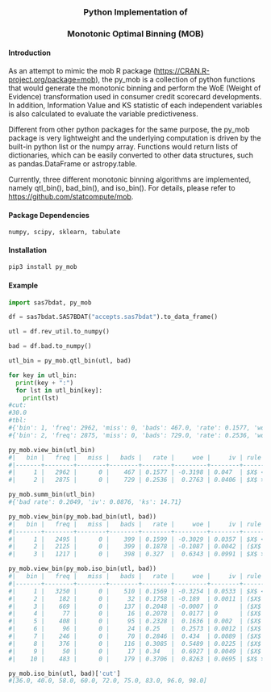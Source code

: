 ### <p align="center">  Python Implementation of </p>
### <p align="center"> Monotonic Optimal Binning (MOB) </p>

#### Introduction

As an attempt to mimic the mob R package (https://CRAN.R-project.org/package=mob), the py_mob is a collection of python functions that would generate the monotonic binning and perform the WoE (Weight of Evidence) transformation used in consumer credit scorecard developments. In addition, Information Value and KS statistic of each independent variables is also calculated to evaluate the variable predictiveness.

Different from other python packages for the same purpose, the py_mob package is very lightweight and the underlying computation is driven by the built-in python list or the numpy array. Functions would return lists of dictionaries, which can be easily converted to other data structures, such as pandas.DataFrame or astropy.table. 

Currently, three different monotonic binning algorithms are implemented, namely qtl_bin(), bad_bin(), and iso_bin(). For details, please refer to https://github.com/statcompute/mob. 

#### Package Dependencies

```text
numpy, scipy, sklearn, tabulate
```

#### Installation

```python
pip3 install py_mob
```

#### Example

```python
import sas7bdat, py_mob

df = sas7bdat.SAS7BDAT("accepts.sas7bdat").to_data_frame()

utl = df.rev_util.to_numpy()

bad = df.bad.to_numpy()

utl_bin = py_mob.qtl_bin(utl, bad)

for key in utl_bin:
  print(key + ":")
  for lst in utl_bin[key]:
    print(lst)
#cut:
#30.0
#tbl:
#{'bin': 1, 'freq': 2962, 'miss': 0, 'bads': 467.0, 'rate': 0.1577, 'woe': -0.3198, 'iv': 0.047, 'rule': '$X$ <= 30.0'}
#{'bin': 2, 'freq': 2875, 'miss': 0, 'bads': 729.0, 'rate': 0.2536, 'woe': 0.2763, 'iv': 0.0406, 'rule': '$X$ > 30.0'}

py_mob.view_bin(utl_bin)
#|   bin |   freq |   miss |   bads |   rate |     woe |     iv | rule        |
#|-------+--------+--------+--------+--------+---------+--------+-------------|
#|     1 |   2962 |      0 |    467 | 0.1577 | -0.3198 | 0.047  | $X$ <= 30.0 |
#|     2 |   2875 |      0 |    729 | 0.2536 |  0.2763 | 0.0406 | $X$ > 30.0  |

py_mob.summ_bin(utl_bin)
#{'bad rate': 0.2049, 'iv': 0.0876, 'ks': 14.71}

py_mob.view_bin(py_mob.bad_bin(utl, bad))
#|   bin |   freq |   miss |   bads |   rate |     woe |     iv | rule                           |
#|-------+--------+--------+--------+--------+---------+--------+--------------------------------|
#|     1 |   2495 |      0 |    399 | 0.1599 | -0.3029 | 0.0357 | $X$ <= 21.0                    |
#|     2 |   2125 |      0 |    399 | 0.1878 | -0.1087 | 0.0042 | ($X$ > 21.0) and ($X$ <= 73.0) |
#|     3 |   1217 |      0 |    398 | 0.327  |  0.6343 | 0.0991 | $X$ > 73.0                     |

py_mob.view_bin(py_mob.iso_bin(utl, bad))
#|   bin |   freq |   miss |   bads |   rate |     woe |     iv | rule                           |
#|-------+--------+--------+--------+--------+---------+--------+--------------------------------|
#|     1 |   3250 |      0 |    510 | 0.1569 | -0.3254 | 0.0533 | $X$ <= 36.0                    |
#|     2 |    182 |      0 |     32 | 0.1758 | -0.189  | 0.0011 | ($X$ > 36.0) and ($X$ <= 40.0) |
#|     3 |    669 |      0 |    137 | 0.2048 | -0.0007 | 0      | ($X$ > 40.0) and ($X$ <= 58.0) |
#|     4 |     77 |      0 |     16 | 0.2078 |  0.0177 | 0      | ($X$ > 58.0) and ($X$ <= 60.0) |
#|     5 |    408 |      0 |     95 | 0.2328 |  0.1636 | 0.002  | ($X$ > 60.0) and ($X$ <= 72.0) |
#|     6 |     96 |      0 |     24 | 0.25   |  0.2573 | 0.0012 | ($X$ > 72.0) and ($X$ <= 75.0) |
#|     7 |    246 |      0 |     70 | 0.2846 |  0.434  | 0.0089 | ($X$ > 75.0) and ($X$ <= 83.0) |
#|     8 |    376 |      0 |    116 | 0.3085 |  0.5489 | 0.0225 | ($X$ > 83.0) and ($X$ <= 96.0) |
#|     9 |     50 |      0 |     17 | 0.34   |  0.6927 | 0.0049 | ($X$ > 96.0) and ($X$ <= 98.0) |
#|    10 |    483 |      0 |    179 | 0.3706 |  0.8263 | 0.0695 | $X$ > 98.0                     |

py_mob.iso_bin(utl, bad)['cut']
#[36.0, 40.0, 58.0, 60.0, 72.0, 75.0, 83.0, 96.0, 98.0]
```
